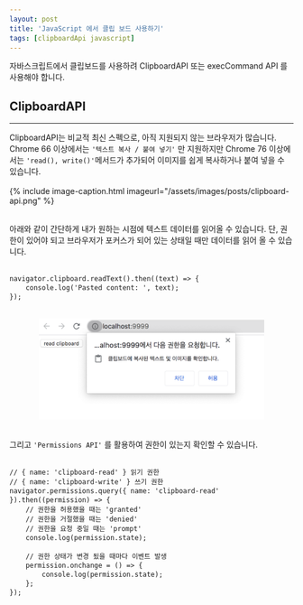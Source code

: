 ```yaml
---
layout: post
title: 'JavaScript 에서 클립 보드 사용하기'
tags: [clipboardApi javascript]
---
```

자바스크립트에서 클립보드를 사용하려 ClipboardAPI 또는 execCommand API 를 사용해야 합니다.

## ClipboardAPI
---

ClipboardAPI는 비교적 최신 스펙으로, 아직 지원되지 않는 브라우저가 많습니다. Chrome 66 이상에서는 ```'텍스트 복사 / 붙여 넣기'``` 만 지원하지만 Chrome 76 이상에서는 ```'read(), write()'```메서드가 추가되어 이미지를 쉽게 복사하거나 붙여 넣을 수 있습니다.
<br/>
<br/>
{% include image-caption.html imageurl="/assets/images/posts/clipboard-api.png" %}
<br/>
<br/>

아래와 같이 간단하게 내가 원하는 시점에 텍스트 데이터를 읽어올 수 있습니다. 단, 권한이 있어야 되고 브라우저가 포커스가 되어 있는 상태일 때만 데이터를 읽어 올 수 있습니다. 

<pre><code class="language-javascript">
navigator.clipboard.readText().then((text) => {
    console.log('Pasted content: ', text);
});
</code></pre>

<br />
<div style="text-align: center;">
<img src="/assets/images/posts/clipboard-permission.png" alt="drawing" style="width:400px;"/>
</div>
<br/>

그리고 ```'Permissions API'``` 를 활용하여 권한이 있는지 확인할 수 있습니다.
<pre><code class="language-javascript">
// { name: 'clipboard-read' } 읽기 권한
// { name: 'clipboard-write' } 쓰기 권한
navigator.permissions.query({ name: 'clipboard-read' }).then((permission) => {
    // 권한을 허용했을 때는 'granted'
    // 권한을 거절했을 때는 'denied'
    // 권한을 요청 중일 때는 'prompt'
    console.log(permission.state);

    // 권한 상태가 변경 됬을 때마다 이벤트 발생
    permission.onchange = () => {
        console.log(permission.state);
    };
});
</code></pre>

